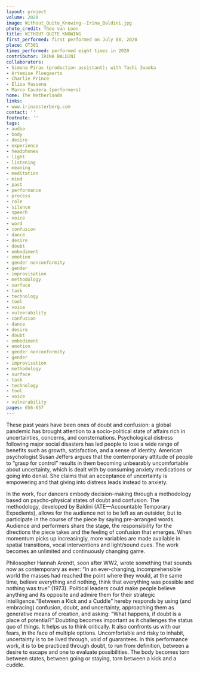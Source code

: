 ```yaml
---
layout: project
volume: 2020
image: Without_Quite_Knowing--Irina_Baldini.jpg
photo_credit: Theo van Loon
title: WITHOUT QUITE KNOWING
first_performed: first performed on July 08, 2020
place: OT301
times_performed: performed eight times in 2020
contributor: IRINA BALDINI
collaborators:
- Simona Piras (production assistant); with Tashi Iwaoka
- Artemise Ploegaerts
- Charlie Prince
- Elisa Vassena
- Marco Caudera (performers)
home: The Netherlands
links:
- www.irinaosterberg.com
contact: ''
footnote: ''
tags:
- audio
- body
- desire
- experience
- headphones
- light
- listening
- meaning
- meditation
- mind
- past
- performance
- process
- role
- silence
- speech
- voice
- word
- confusion
- dance
- desire
- doubt
- embodiment
- emotion
- gender nonconformity
- gender
- improvisation
- methodology
- surface
- task
- technology
- tool
- voice
- vulnerability
- confusion
- dance
- desire
- doubt
- embodiment
- emotion
- gender nonconformity
- gender
- improvisation
- methodology
- surface
- task
- technology
- tool
- voice
- vulnerability
pages: 656-657
---
```


These past years have been ones of doubt and confusion: a global pandemic has brought attention to a socio-political state of affairs rich in uncertainties, concerns, and consternations. Psychological distress following major social disasters has led people to lose a wide range of benefits such as growth, satisfaction, and a sense of identity. American psychologist Susan Jeffers argues that the contemporary attitude of people to “grasp for control” results in them becoming unbearably uncomfortable about uncertainty, which is dealt with by consuming anxiety medications or going into denial. She claims that an acceptance of uncertainty is empowering and that giving into distress leads instead to anxiety.

In the work, four dancers embody decision-making through a methodology based on psycho-physical states of doubt and confusion. The methodology, developed by Baldini (ATE—Accountable Temporary Expedients), allows for the audience not to be left as an outsider, but to participate in the course of the piece by saying pre-arranged words. Audience and performers share the stage, the responsibility for the directions the piece takes and the feeling of confusion that emerges. When momentum picks up increasingly, more variables are made available in spatial transitions, vocal interventions and light/sound cues. The work becomes an unlimited and continuously changing game.

Philosopher Hannah Arendt, soon after WW2, wrote something that sounds now as contemporary as ever: “In an ever-changing, incomprehensible world the masses had reached the point where they would, at the same time, believe everything and nothing, think that everything was possible and nothing was true” (1973). Political leaders could make people believe anything and its opposite and admire them for their strategic intelligence.“Between a Kick and a Cuddle” hereby responds by using (and embracing) confusion, doubt, and uncertainty, approaching them as generative means of creation, and asking: “What happens, if doubt is a place of potential?” Doubting becomes important as it challenges the status quo of things. It helps us to think critically. It also confronts us with our fears, in the face of multiple options. Uncomfortable and risky to inhabit, uncertainty is to be lived through, void of guarantees. In this performance work, it is to be practiced through doubt, to run from definition, between a desire to escape and one to evaluate possibilities. The body becomes torn between states, between going or staying, torn between a kick and a cuddle.